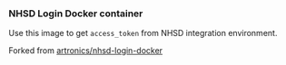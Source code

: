 ### NHSD Login Docker container
Use this image to get `access_token` from NHSD integration environment.

Forked from [artronics/nhsd-login-docker](https://github.com/artronics/nhsd-login-docker)